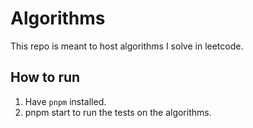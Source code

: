 # Algorithms
This repo is meant to host algorithms I solve in leetcode.

## How to run
1. Have `pnpm` installed.
2. pnpm start to run the tests on the algorithms.